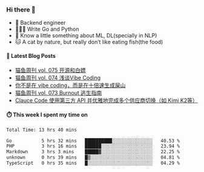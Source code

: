 ### Hi there 👋

- 🔧 Backend engineer
- 👨🏻‍💻 Write Go and Python
- 🔭 Know a little something about ML, DL(specially in NLP)
- 🐱 A cat by nature, but really don’t like eating fish(the food)

#### 📖 Latest Blog Posts
<!-- BLOG-POST-LIST:START -->
- [猫鱼周刊 vol. 075 开源和白嫖](https://ameow.xyz/archives/weekly-075)
- [猫鱼周刊 vol. 074 浅谈Vibe Coding](https://ameow.xyz/archives/weekly-074)
- [你不是在 vibe coding，而是在十倍速生成屎山](https://ameow.xyz/archives/vibe-coding-or-shit-generating)
- [猫鱼周刊 vol. 073 Burnout 逃生指南](https://ameow.xyz/archives/weekly-073)
- [Clauce Code 使用第三方 API 并优雅地完成多个供应商切换（如 Kimi K2等）](https://ameow.xyz/archives/claude-code-graceful-usage-with-third-party-api)
<!-- BLOG-POST-LIST:END -->

#### ⏱️ This week I spent my time on
<!--START_SECTION:waka-->

```txt
Total Time: 13 hrs 40 mins

Go           5 hrs 32 mins   ██████████░░░░░░░░░░░░░░░   40.53 %
PHP          3 hrs 16 mins   ██████░░░░░░░░░░░░░░░░░░░   23.94 %
Markdown     3 hrs 3 mins    █████▓░░░░░░░░░░░░░░░░░░░   22.25 %
unknown      0 hrs 39 mins   █▒░░░░░░░░░░░░░░░░░░░░░░░   04.81 %
TypeScript   0 hrs 35 mins   █░░░░░░░░░░░░░░░░░░░░░░░░   04.29 %
```

<!--END_SECTION:waka-->

<!--
**LeslieLeung/LeslieLeung** is a ✨ _special_ ✨ repository because its `README.md` (this file) appears on your GitHub profile.

Here are some ideas to get you started:

- 🔭 I’m currently working on ...
- 🌱 I’m currently learning ...
- 👯 I’m looking to collaborate on ...
- 🤔 I’m looking for help with ...
- 💬 Ask me about ...
- 📫 How to reach me: ...
- 😄 Pronouns: ...
- ⚡ Fun fact: ...
-->

